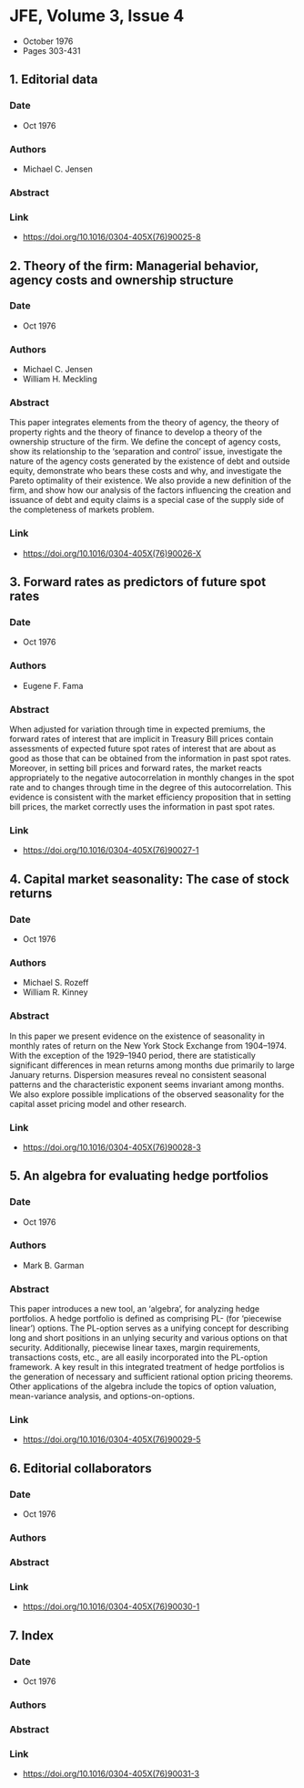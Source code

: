 # JFE, Volume 3, Issue 4
- October 1976
- Pages 303-431

## 1. Editorial data
### Date
- Oct 1976
### Authors
- Michael C. Jensen
### Abstract

### Link
- https://doi.org/10.1016/0304-405X(76)90025-8

## 2. Theory of the firm: Managerial behavior, agency costs and ownership structure
### Date
- Oct 1976
### Authors
- Michael C. Jensen
- William H. Meckling
### Abstract
This paper integrates elements from the theory of agency, the theory of property rights and the theory of finance to develop a theory of the ownership structure of the firm. We define the concept of agency costs, show its relationship to the ‘separation and control’ issue, investigate the nature of the agency costs generated by the existence of debt and outside equity, demonstrate who bears these costs and why, and investigate the Pareto optimality of their existence. We also provide a new definition of the firm, and show how our analysis of the factors influencing the creation and issuance of debt and equity claims is a special case of the supply side of the completeness of markets problem.
### Link
- https://doi.org/10.1016/0304-405X(76)90026-X

## 3. Forward rates as predictors of future spot rates
### Date
- Oct 1976
### Authors
- Eugene F. Fama
### Abstract
When adjusted for variation through time in expected premiums, the forward rates of interest that are implicit in Treasury Bill prices contain assessments of expected future spot rates of interest that are about as good as those that can be obtained from the information in past spot rates. Moreover, in setting bill prices and forward rates, the market reacts appropriately to the negative autocorrelation in monthly changes in the spot rate and to changes through time in the degree of this autocorrelation. This evidence is consistent with the market efficiency proposition that in setting bill prices, the market correctly uses the information in past spot rates.
### Link
- https://doi.org/10.1016/0304-405X(76)90027-1

## 4. Capital market seasonality: The case of stock returns
### Date
- Oct 1976
### Authors
- Michael S. Rozeff
- William R. Kinney
### Abstract
In this paper we present evidence on the existence of seasonality in monthly rates of return on the New York Stock Exchange from 1904–1974. With the exception of the 1929–1940 period, there are statistically significant differences in mean returns among months due primarily to large January returns. Dispersion measures reveal no consistent seasonal patterns and the characteristic exponent seems invariant among months. We also explore possible implications of the observed seasonality for the capital asset pricing model and other research.
### Link
- https://doi.org/10.1016/0304-405X(76)90028-3

## 5. An algebra for evaluating hedge portfolios
### Date
- Oct 1976
### Authors
- Mark B. Garman
### Abstract
This paper introduces a new tool, an ‘algebra’, for analyzing hedge portfolios. A hedge portfolio is defined as comprising PL- (for ‘piecewise linear’) options. The PL-option serves as a unifying concept for describing long and short positions in an unlying security and various options on that security. Additionally, piecewise linear taxes, margin requirements, transactions costs, etc., are all easily incorporated into the PL-option framework. A key result in this integrated treatment of hedge portfolios is the generation of necessary and sufficient rational option pricing theorems. Other applications of the algebra include the topics of option valuation, mean-variance analysis, and options-on-options.
### Link
- https://doi.org/10.1016/0304-405X(76)90029-5

## 6. Editorial collaborators
### Date
- Oct 1976
### Authors
### Abstract

### Link
- https://doi.org/10.1016/0304-405X(76)90030-1

## 7. Index
### Date
- Oct 1976
### Authors
### Abstract

### Link
- https://doi.org/10.1016/0304-405X(76)90031-3

